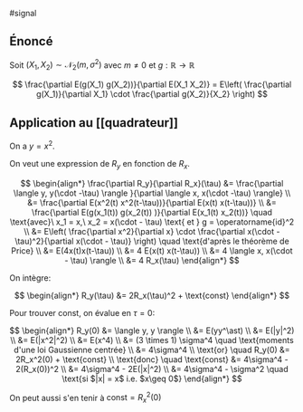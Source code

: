 #signal 

## Énoncé

Soit $(X_1, X_2) \sim \mathcal{N}_2(m, \sigma^2)$ avec $m \neq 0$ et $g: \mathbb{R} \to \mathbb{R}$

$$
	\frac{\partial E(g(X_1) g(X_2))}{\partial E(X_1 X_2)} = E\left( \frac{\partial g(X_1)}{\partial X_1} \cdot \frac{\partial g(X_2)}{X_2}  \right)
$$

## Application au [[quadrateur]]

On a $y = x^2$.

On veut une expression de $R_y$ en fonction de $R_x$.

$$
\begin{align*}
\frac{\partial R_y}{\partial R_x}(\tau)  &= \frac{\partial \langle y, y(\cdot -\tau) \rangle }{\partial \langle x, x(\cdot -\tau) \rangle} \\
&= \frac{\partial E(x^2(t) x^2(t-\tau))}{\partial E(x(t) x(t-\tau))} \\
&= \frac{\partial E(g(x_1(t)) g(x_2(t)) )}{\partial E(x_1(t) x_2(t))} \quad \text{avec}\ x_1 = x,\ x_2 = x(\cdot - \tau) \text{ et } g = \operatorname{id}^2 \\
&= E\left( \frac{\partial x^2}{\partial x} \cdot \frac{\partial x(\cdot - \tau)^2}{\partial x(\cdot - \tau)} \right) \quad \text{d'après le théorème de Price} \\
&= E(4x(t)x(t-\tau)) \\
&= 4 E(x(t) x(t-\tau)) \\
&= 4 \langle x, x(\cdot - \tau) \rangle \\
&= 4 R_x(\tau)
\end{align*}
$$

On intègre:

$$
\begin{align*}
R_y(\tau) &= 2R_x(\tau)^2 + \text{const}
\end{align*}
$$

Pour trouver $\text{const}$, on évalue en $\tau = 0$:

$$
\begin{align*}
R_y(0) &= \langle y, y \rangle \\
&= E(yy^\ast) \\
&= E(|y|^2) \\
&= E(|x^2|^2) \\
&= E(x^4) \\
&= (3 \times 1) \sigma^4 \quad \text{moments d'une loi Gaussienne centrée} \\
&= 4\sigma^4 \\
\text{or} \quad R_y(0) &= 2R_x^2(0) + \text{const} \\
\text{donc} \quad \text{const} &= 4\sigma^4 - 2(R_x(0))^2 \\
&= 4\sigma^4 - 2E(|x|^2) \\
&= 4\sigma^4 - \sigma^2 \quad \text{si $|x| = x$ i.e. $x\geq 0$}
\end{align*}
$$

On peut aussi s'en tenir à $\text{const} = R^2_x(0)$


